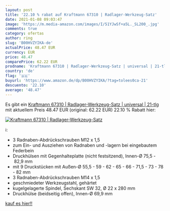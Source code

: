 ```yaml
---
layout: post
title: '22.10 % rabat auf Kraftmann 67310 | Radlager-Werkzeug-Satz'
date: 2021-01-08 09:03:47
image: 'https://m.media-amazon.com/images/I/51YJwSf+a5L._SL200_.jpg'
comments: true
category: ofertas
author: ring
slug: 'B00HVZYIKA-de'
actualPrice: 48.47 EUR
currency: EUR
price: 48.47
comparePrice: 62.22 EUR
prodname: 'Kraftmann 67310 | Radlager-Werkzeug-Satz | universal | 21-tlg'
country: 'de'
flag: '🇩🇪'
buyurl: 'https://www.amazon.de/dp/B00HVZYIKA/?tag=tolees0ca-21'
descuento: '22.10'
average: '48.47'
---
```


Es gibt ein [Kraftmann 67310 | Radlager-Werkzeug-Satz | universal | 21-tlg](https://www.amazon.de/dp/B00HVZYIKA/?tag=tolees0ca-21) mit aktuellem Preis 48.47 EUR (original: 62.22 EUR) 22.10 % Rabatt hier:

[![Kraftmann 67310 | Radlager-Werkzeug-Satz](https://m.media-amazon.com/images/I/51YJwSf+a5L._SL200_.jpg)](https://www.amazon.de/dp/B00HVZYIKA/?tag=tolees0ca-21)

ℹ️:

- 3 Radnaben-Abdrückschrauben M12 x 1,5
- zum Ein- und Ausziehen von Radnaben und -lagern bei eingebautem Federbein
- Druckhülsen mit Gegenhalteplatte (nicht festsitzend), Innen-Ø 75,5 - 82,9 mm
- mit 9 Druckstücken mit Außen-Ø 55,5 - 59 - 62 - 65 - 66 - 71,5 - 73 - 78 - 82 mm
- 3 Radnaben-Abdrückschrauben M14 x 1,5
- geschmiedeter Werkzeugstahl, gehärtet
- kugelgelagerte Spindel, Sechskant SW 32, Ø 22 x 280 mm
- Druckhülse (beidseitig offen), Innen-Ø 69,9 mm

[kauf es hier!!](https://www.amazon.de/dp/B00HVZYIKA/?tag=tolees0ca-21)
